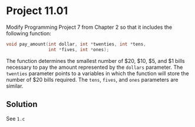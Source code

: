 # Project 11.01

Modify Programming Project 7 from Chapter 2 so that it includes the following function:

```c
void pay_amount(int dollar, int *twenties, int *tens,
                int *fives, int *ones);
```

The function determines the smallest number of $20, $10, $5, and $1 bills necessary
to pay the amount represented by the `dollars` parameter. The `twenties` parameter
points to a variables in which the function will store the number of $20 bills required.
The `tens`, `fives`, and `ones` parameters are similar.

## Solution

See `1.c`
